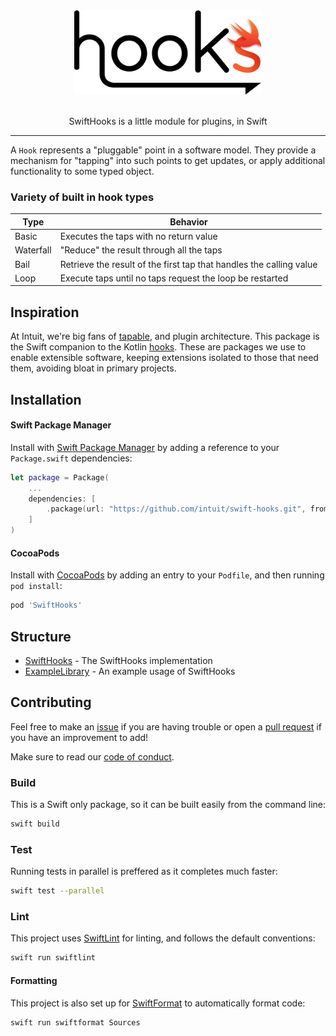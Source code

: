 <div align="center">
  <img
    src="Sources/SwiftHooks/Documentation.docc/Resources/Images/hooks@2x.png"
    alt="SwiftHooks Logo"
    width="300px"
    padding="40px"
  />
  <br />
  <br />
  <p>SwiftHooks is a little module for plugins, in Swift</p>
</div>

---

A `Hook` represents a "pluggable" point in a software model. They provide a mechanism for "tapping" into such points to get updates, or apply additional functionality to some typed object.

### Variety of built in hook types
| Type | Behavior |
|------|----------|
| Basic | Executes the taps with no return value |
| Waterfall | "Reduce" the result through all the taps |
| Bail | Retrieve the result of the first tap that handles the calling value |
| Loop | Execute taps until no taps request the loop be restarted |

## Inspiration

At Intuit, we're big fans of [tapable](https://github.com/webpack/tapable), and plugin architecture. This package is the Swift companion to the Kotlin [hooks](https://github.com/intuit/hooks/). These are packages we use to enable extensible software, keeping extensions isolated to those that need them, avoiding bloat in primary projects.

## Installation

#### Swift Package Manager

Install with [Swift Package Manager](https://www.swift.org/package-manager/) by adding a reference to your `Package.swift` dependencies:

```swift
let package = Package(
    ...
    dependencies: [
        .package(url: "https://github.com/intuit/swift-hooks.git", from: "0.0.1")
    ]
)
```

#### CocoaPods

Install with [CocoaPods](https://cocoapods.org/) by adding an entry to your `Podfile`, and then running `pod install`:

```ruby
pod 'SwiftHooks'
```

## Structure

- [SwiftHooks](https://github.com/intuit/swift-hooks/tree/main/Sources/SwiftHooks) - The SwiftHooks implementation
- [ExampleLibrary](https://github.com/intuit/swift-hooks/tree/main/Sources/ExampleLibrary) - An example usage of SwiftHooks

## Contributing

Feel free to make an [issue](https://github.com/intuit/swift-hooks/issues) if you are having trouble or open a [pull request](https://github.com/intuit/swift-hooks/pulls) if you have an improvement to add!

Make sure to read our [code of conduct](./.github/CODE_OF_CONDUCT.md).

### Build
This is a Swift only package, so it can be built easily from the command line:
```bash
swift build
```

### Test
Running tests in parallel is preffered as it completes much faster:
```bash
swift test --parallel
```

### Lint
This project uses [SwiftLint](https://github.com/realm/SwiftLint) for linting, and follows the default conventions:
```bash
swift run swiftlint
```

#### Formatting
This project is also set up for [SwiftFormat](https://github.com/nicklockwood/SwiftFormat) to automatically format code:
```bash
swift run swiftformat Sources
```
